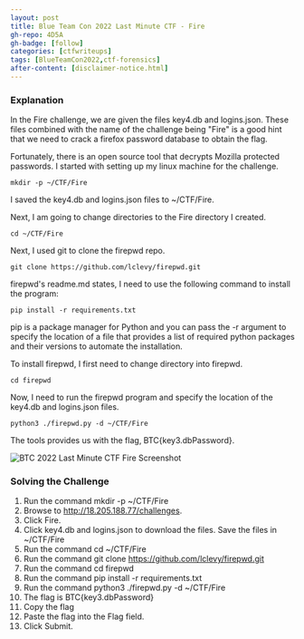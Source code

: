 ```yaml
---
layout: post
title: Blue Team Con 2022 Last Minute CTF - Fire
gh-repo: 4D5A
gh-badge: [follow]
categories: [ctfwriteups]
tags: [BlueTeamCon2022,ctf-forensics]
after-content: [disclaimer-notice.html]
---
```

### Explanation
In the Fire challenge, we are given the files key4.db and logins.json. These files combined with the name of the challenge being "Fire" is a good hint that we need to crack a firefox password database to obtain the flag.

Fortunately, there is an open source tool that decrypts Mozilla protected passwords. I started with setting up my linux machine for the challenge.

```mkdir -p ~/CTF/Fire```

I saved the key4.db and logins.json files to ~/CTF/Fire.

Next, I am going to change directories to the Fire directory I created.

```cd ~/CTF/Fire```

Next, I used git to clone the firepwd repo.


```git clone https://github.com/lclevy/firepwd.git```

firepwd's readme.md states, I need to use the following command to install the program:

```pip install -r requirements.txt```

pip is a package manager for Python and you can pass the -r argument to specify the location of a file that provides a list of required python packages and their versions to automate the installation.

To install firepwd, I first need to change directory into firepwd.

```cd firepwd```

Now, I need to run the firepwd program and specify the location of the key4.db and logins.json files.

```python3 ./firepwd.py -d ~/CTF/Fire```

The tools provides us with the flag, BTC{key3.dbPassword}.

<img src="{{ 'assets/img/2022-09-01-btc-2022-last-minute-ctf-fire/btc-2022-last-minute-ctf-fire-screenshot.png' | relative_url }}" alt='BTC 2022 Last Minute CTF Fire Screenshot' />

### Solving the Challenge
1. Run the command mkdir -p ~/CTF/Fire
2. Browse to http://18.205.188.77/challenges.
3. Click Fire.
4. Click key4.db and logins.json to download the files. Save the files in ~/CTF/Fire
5. Run the command cd ~/CTF/Fire
6. Run the command git clone https://github.com/lclevy/firepwd.git
7. Run the command cd firepwd
8. Run the command pip install -r requirements.txt
9. Run the command python3 ./firepwd.py -d ~/CTF/Fire
10. The flag is BTC{key3.dbPassword}
11. Copy the flag
12. Paste the flag into the Flag field.
13. Click Submit.